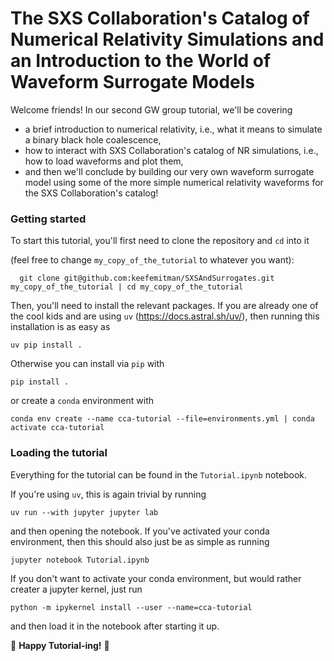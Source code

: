 # The SXS Collaboration's Catalog of Numerical Relativity Simulations and an Introduction to the World of Waveform Surrogate Models
Welcome friends! In our second GW group tutorial, we'll be covering
* a brief introduction to numerical relativity, i.e., what it means to simulate a binary black hole coalescence,
* how to interact with SXS Collaboration's catalog of NR simulations, i.e., how to load waveforms and plot them,
* and then we'll conclude by building our very own waveform surrogate model using some of the more simple numerical relativity waveforms for the SXS Collaboration's catalog!

### Getting started
To start this tutorial, you'll first need to clone the repository and `cd` into it

(feel free to change `my_copy_of_the_tutorial` to whatever you want):

```
  git clone git@github.com:keefemitman/SXSAndSurrogates.git my_copy_of_the_tutorial | cd my_copy_of_the_tutorial
```

Then, you'll need to install the relevant packages. If you are already one of the cool kids and are using `uv` (https://docs.astral.sh/uv/),
then running this installation is as easy as 

```
uv pip install .
```

Otherwise you can install via `pip` with

```
pip install .
```

or create a `conda` environment with

```
conda env create --name cca-tutorial --file=environments.yml | conda activate cca-tutorial
```

### Loading the tutorial
Everything for the tutorial can be found in the `Tutorial.ipynb` notebook.

If you're using `uv`, this is again trivial by running
```
uv run --with jupyter jupyter lab
```
and then opening the notebook. If you've activated your conda environment, then this should also just be as simple as running
```
jupyter notebook Tutorial.ipynb
```
If you don't want to activate your conda environment, but would rather creater a jupyter kernel, just run
```
python -m ipykernel install --user --name=cca-tutorial
```
and then load it in the notebook after starting it up.

🌈 **Happy Tutorial-ing!** 🎉
